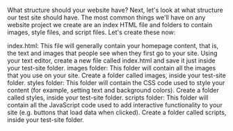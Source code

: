 What structure should your website have?
Next, let's look at what structure our test site should have. The most common things we'll have on any website project we create are an index HTML file and folders to contain images, style files, and script files. Let's create these now:

index.html: This file will generally contain your homepage content, that is, the text and images that people see when they first go to your site. Using your text editor, create a new file called index.html and save it just inside your test-site folder.
images folder: This folder will contain all the images that you use on your site. Create a folder called images, inside your test-site folder.
styles folder: This folder will contain the CSS code used to style your content (for example, setting text and background colors). Create a folder called styles, inside your test-site folder.
scripts folder: This folder will contain all the JavaScript code used to add interactive functionality to your site (e.g. buttons that load data when clicked). Create a folder called scripts, inside your test-site
folder.